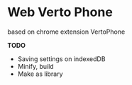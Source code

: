 # Web Verto Phone
based on chrome extension VertoPhone

**TODO**
- Saving settings on indexedDB
- Minify, build
- Make as library